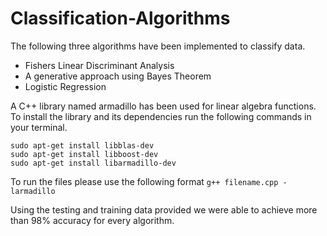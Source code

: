 # Classification-Algorithms

The following three algorithms have been implemented to classify data.
* Fishers Linear Discriminant Analysis
* A generative approach using Bayes Theorem
* Logistic Regression

A C++ library named armadillo has been used for linear algebra functions. To install the library and its dependencies run the following commands in your terminal.
```sudo apt-get install liblapack-dev
sudo apt-get install libblas-dev
sudo apt-get install libboost-dev
sudo apt-get install libarmadillo-dev
```

To run the files please use the following format
`g++ filename.cpp -larmadillo`

Using the testing and training data provided we were able to achieve more than 98% accuracy for every algorithm.
